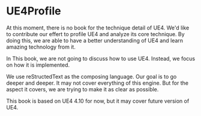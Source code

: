 # UE4Profile
At this moment, there is no book for the technique detail of UE4. We'd like to contribute our effert to profile UE4 and analyze its core technique. By doing this, we are able to have a better understanding of UE4 and learn amazing technology from it.

In This book, we are not going to discuss how to use UE4. Instead, we focus on how it is implemented. 

We use reStructedText as the composing language.
Our goal is to go deeper and deeper. It may not cover everything of this engine. But for the aspect it covers, we are trying to make it as clear as possible.

This book is based on UE4 4.10 for now, but it may cover future version of UE4. 

